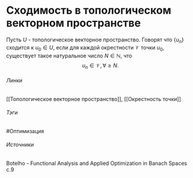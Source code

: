 # Сходимость в топологическом векторном пространстве
Пусть $U$ - топологическое векторное пространство. Говорят что $\{u_{n}\}$ сходится к $u_{0}\in U$, если для каждой окрестности $\mathcal{V}$ точки $u_{0}$, существует такое натуральное число $N\in\mathbb{N}$, что
$$
u_{n}\in\mathcal{V},\forall\ge N.
$$
###### Линки
 [[Топологическое векторное пространство]],
 [[Окрестность точки]]
###### Тэги
 #Оптимизация 
###### Источники
 Botelho - Functional Analysis and Applied Optimization in Banach Spaces с.9